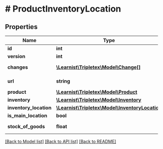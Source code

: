 # # ProductInventoryLocation

## Properties

Name | Type | Description | Notes
------------ | ------------- | ------------- | -------------
**id** | **int** |  | [optional]
**version** | **int** |  | [optional]
**changes** | [**\Learnist\Tripletex\Model\Change[]**](Change.md) |  | [optional] [readonly]
**url** | **string** |  | [optional] [readonly]
**product** | [**\Learnist\Tripletex\Model\Product**](Product.md) |  |
**inventory** | [**\Learnist\Tripletex\Model\Inventory**](Inventory.md) |  |
**inventory_location** | [**\Learnist\Tripletex\Model\InventoryLocation**](InventoryLocation.md) |  | [optional]
**is_main_location** | **bool** |  | [optional]
**stock_of_goods** | **float** |  | [optional] [readonly]

[[Back to Model list]](../../README.md#models) [[Back to API list]](../../README.md#endpoints) [[Back to README]](../../README.md)
